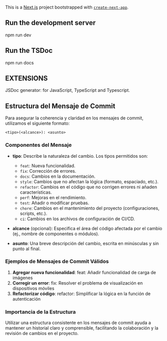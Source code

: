 This is a [Next.js](https://nextjs.org) project bootstrapped with [`create-next-app`](https://nextjs.org/docs/app/api-reference/cli/create-next-app).

## Run the development server
npm run dev
## Run the TSDoc
npm run docs


## EXTENSIONS
JSDoc generator:  for JavaScript, TypeScript and Typescript.


## Estructura del Mensaje de Commit
Para asegurar la coherencia y claridad en los mensajes de commit, utilizamos el siguiente formato:

```<tipo>(<alcance>): <asunto>```

### Componentes del Mensaje

- **tipo**: Describe la naturaleza del cambio. Los tipos permitidos son:
  - `feat`: Nueva funcionalidad.
  - `fix`: Corrección de errores.
  - `docs`: Cambios en la documentación.
  - `style`: Cambios que no afectan la lógica (formato, espaciado, etc.).
  - `refactor`: Cambios en el código que no corrigen errores ni añaden características.
  - `perf`: Mejoras en el rendimiento.
  - `test`: Añadir o modificar pruebas.
  - `chore`: Cambios en el mantenimiento del proyecto (configuraciones, scripts, etc.).
  - `ci`: Cambios en los archivos de configuración de CI/CD.

- **alcance** (opcional): Especifica el área del código afectada por el cambio (ej., nombre de componentes o módulos).

- **asunto**: Una breve descripción del cambio, escrita en minúsculas y sin punto al final.

### Ejemplos de Mensajes de Commit Válidos

1. **Agregar nueva funcionalidad**:
feat: Añadir funcionalidad de carga de imágenes
2. **Corregir un error**:
fix: Resolver el problema de visualización en dispositivos móviles
3. **Refactorizar código**:
refactor: Simplificar la lógica en la función de autenticación


### Importancia de la Estructura

Utilizar una estructura consistente en los mensajes de commit ayuda a mantener un historial claro y comprensible, facilitando la colaboración y la revisión de cambios en el proyecto.
